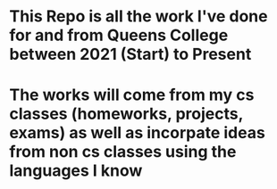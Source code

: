 # This Repo is all the work I've done for and from Queens College between 2021 (Start) to Present

# The works will come from my cs classes (homeworks, projects, exams) as well as incorpate ideas from non cs classes using the languages I know
